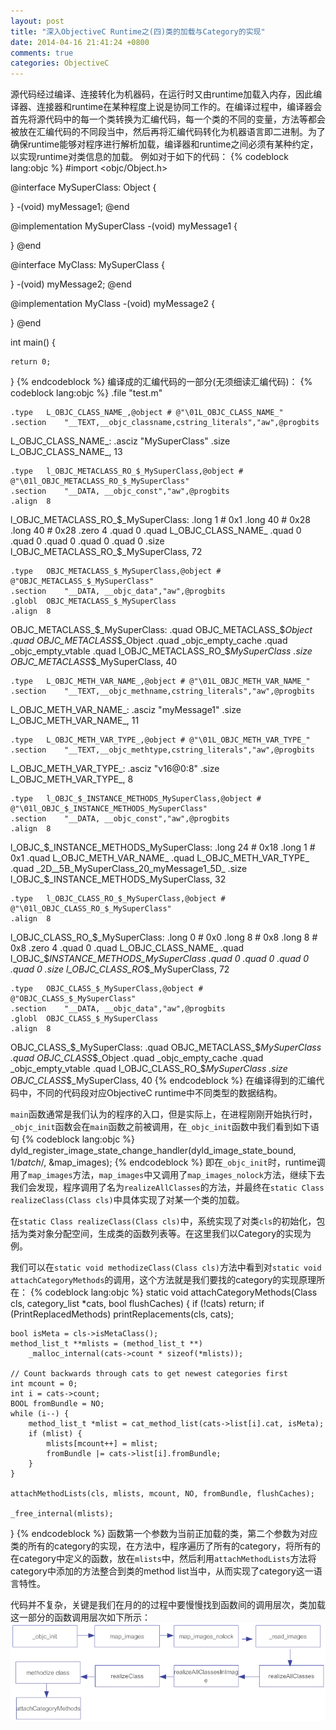 ```yaml
---
layout: post
title: "深入ObjectiveC Runtime之(四)类的加载与Category的实现"
date: 2014-04-16 21:41:24 +0800
comments: true
categories: ObjectiveC 
---
```

源代码经过编译、连接转化为机器码，在运行时又由runtime加载入内存，因此编译器、连接器和runtime在某种程度上说是协同工作的。在编译过程中，编译器会首先将源代码中的每一个类转换为汇编代码，每一个类的不同的变量，方法等都会被放在汇编代码的不同段当中，然后再将汇编代码转化为机器语言即二进制。为了确保runtime能够对程序进行解析加载，编译器和runtime之间必须有某种约定，以实现runtime对类信息的加载。
例如对于如下的代码：
{% codeblock lang:objc %}
#import <objc/Object.h>

@interface MySuperClass: Object {

}
-(void) myMessage1;
@end

@implementation MySuperClass
-(void) myMessage1 {

}
@end

@interface MyClass: MySuperClass {

}
-(void) myMessage2;
@end

@implementation MyClass
-(void) myMessage2 {

}
@end

int main() {

    return 0;
}
{% endcodeblock %}
编译成的汇编代码的一部分(无须细读汇编代码)：
{% codeblock lang:objc %}
  .file   "test.m"

    .type   L_OBJC_CLASS_NAME_,@object # @"\01L_OBJC_CLASS_NAME_"
    .section    "__TEXT,__objc_classname,cstring_literals","aw",@progbits
L_OBJC_CLASS_NAME_:
    .asciz   "MySuperClass"
    .size   L_OBJC_CLASS_NAME_, 13

    .type   l_OBJC_METACLASS_RO_$_MySuperClass,@object # @"\01l_OBJC_METACLASS_RO_$_MySuperClass"
    .section    "__DATA, __objc_const","aw",@progbits
    .align  8
l_OBJC_METACLASS_RO_$_MySuperClass:
    .long   1                       # 0x1
    .long   40                      # 0x28
    .long   40                      # 0x28
    .zero   4
    .quad   0
    .quad   L_OBJC_CLASS_NAME_
    .quad   0
    .quad   0
    .quad   0
    .quad   0
    .quad   0
    .size   l_OBJC_METACLASS_RO_$_MySuperClass, 72

    .type   OBJC_METACLASS_$_MySuperClass,@object # @"OBJC_METACLASS_$_MySuperClass"
    .section    "__DATA, __objc_data","aw",@progbits
    .globl  OBJC_METACLASS_$_MySuperClass
    .align  8
OBJC_METACLASS_$_MySuperClass:
    .quad   OBJC_METACLASS_$_Object
    .quad   OBJC_METACLASS_$_Object
    .quad   _objc_empty_cache
    .quad   _objc_empty_vtable
    .quad   l_OBJC_METACLASS_RO_$_MySuperClass
    .size   OBJC_METACLASS_$_MySuperClass, 40

    .type   L_OBJC_METH_VAR_NAME_,@object # @"\01L_OBJC_METH_VAR_NAME_"
    .section    "__TEXT,__objc_methname,cstring_literals","aw",@progbits
L_OBJC_METH_VAR_NAME_:
    .asciz   "myMessage1"
    .size   L_OBJC_METH_VAR_NAME_, 11

    .type   L_OBJC_METH_VAR_TYPE_,@object # @"\01L_OBJC_METH_VAR_TYPE_"
    .section    "__TEXT,__objc_methtype,cstring_literals","aw",@progbits
L_OBJC_METH_VAR_TYPE_:
    .asciz   "v16@0:8"
    .size   L_OBJC_METH_VAR_TYPE_, 8

    .type   l_OBJC_$_INSTANCE_METHODS_MySuperClass,@object # @"\01l_OBJC_$_INSTANCE_METHODS_MySuperClass"
    .section    "__DATA, __objc_const","aw",@progbits
    .align  8
l_OBJC_$_INSTANCE_METHODS_MySuperClass:
    .long   24                      # 0x18
    .long   1                       # 0x1
    .quad   L_OBJC_METH_VAR_NAME_
    .quad   L_OBJC_METH_VAR_TYPE_
    .quad   _2D__5B_MySuperClass_20_myMessage1_5D_
    .size   l_OBJC_$_INSTANCE_METHODS_MySuperClass, 32

    .type   l_OBJC_CLASS_RO_$_MySuperClass,@object # @"\01l_OBJC_CLASS_RO_$_MySuperClass"
    .align  8
l_OBJC_CLASS_RO_$_MySuperClass:
    .long   0                       # 0x0
    .long   8                       # 0x8
    .long   8                       # 0x8
    .zero   4
    .quad   0
    .quad   L_OBJC_CLASS_NAME_
    .quad   l_OBJC_$_INSTANCE_METHODS_MySuperClass
    .quad   0
    .quad   0
    .quad   0
    .quad   0
    .size   l_OBJC_CLASS_RO_$_MySuperClass, 72

    .type   OBJC_CLASS_$_MySuperClass,@object # @"OBJC_CLASS_$_MySuperClass"
    .section    "__DATA, __objc_data","aw",@progbits
    .globl  OBJC_CLASS_$_MySuperClass
    .align  8
OBJC_CLASS_$_MySuperClass:
    .quad   OBJC_METACLASS_$_MySuperClass
    .quad   OBJC_CLASS_$_Object
    .quad   _objc_empty_cache
    .quad   _objc_empty_vtable
    .quad   l_OBJC_CLASS_RO_$_MySuperClass
    .size   OBJC_CLASS_$_MySuperClass, 40
{% endcodeblock %}
在编译得到的汇编代码中，不同的代码段对应ObjectiveC runtime中不同类型的数据结构。

`main`函数通常是我们认为的程序的入口，但是实际上，在进程刚刚开始执行时，`_objc_init`函数会在`main`函数之前被调用，在`_objc_init`函数中我们看到如下语句
{% codeblock lang:objc %}
dyld_register_image_state_change_handler(dyld_image_state_bound,
                                             1/*batch*/, &map_images);
{% endcodeblock %}
即在`_objc_init`时，runtime调用了`map_images`方法，`map_images`中又调用了`map_images_nolock`方法，继续下去我们会发现，程序调用了名为`realizeAllClasses`的方法，并最终在`static Class realizeClass(Class cls)`中具体实现了对某一个类的加载。

在`static Class realizeClass(Class cls)`中，系统实现了对类`cls`的初始化，包括为类对象分配空间，生成类的函数列表等。在这里我们以Category的实现为例。

我们可以在`static void methodizeClass(Class cls)`方法中看到对`static void attachCategoryMethods`的调用，这个方法就是我们要找的category的实现原理所在：
{% codeblock lang:objc %}
static void 
attachCategoryMethods(Class cls, category_list *cats, bool flushCaches)
{
    if (!cats) return;
    if (PrintReplacedMethods) printReplacements(cls, cats);

    bool isMeta = cls->isMetaClass();
    method_list_t **mlists = (method_list_t **)
        _malloc_internal(cats->count * sizeof(*mlists));

    // Count backwards through cats to get newest categories first
    int mcount = 0;
    int i = cats->count;
    BOOL fromBundle = NO;
    while (i--) {
        method_list_t *mlist = cat_method_list(cats->list[i].cat, isMeta);
        if (mlist) {
            mlists[mcount++] = mlist;
            fromBundle |= cats->list[i].fromBundle;
        }
    }

    attachMethodLists(cls, mlists, mcount, NO, fromBundle, flushCaches);

    _free_internal(mlists);

}
{% endcodeblock %}
函数第一个参数为当前正加载的类，第二个参数为对应类的所有的category的实现，在方法中，程序遍历了所有的category，将所有的在category中定义的函数，放在`mlists`中，然后利用`attachMethodLists`方法将category中添加的方法整合到类的method list当中，从而实现了category这一语言特性。

代码并不复杂，关键是我们在月的的过程中要慢慢找到函数间的调用层次，类加载这一部分的函数调用层次如下所示：
![](https://raw.githubusercontent.com/Charlesjean/cn/master/source/_posts/Category.png)

